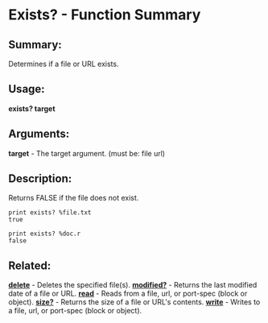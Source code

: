 # Exists? - Function Summary

## Summary:

Determines if a file or URL exists.

## Usage:

**exists? target**

## Arguments:

**target** - The target argument. (must be: file url)

## Description:

Returns FALSE if the file does not exist.

```
print exists? %file.txt
true
```

```
print exists? %doc.r
false
```

## Related:

[**delete**](http://www.rebol.com/docs/words/wdelete.html) - Deletes the specified file(s).
[**modified?**](http://www.rebol.com/docs/words/wmodifiedq.html) - Returns the last modified date of a file or URL.
[**read**](http://www.rebol.com/docs/words/wread.html) - Reads from a file, url, or port-spec (block or object).
[**size?**](http://www.rebol.com/docs/words/wsizeq.html) - Returns the size of a file or URL's contents.
[**write**](http://www.rebol.com/docs/words/wwrite.html) - Writes to a file, url, or port-spec (block or object).
